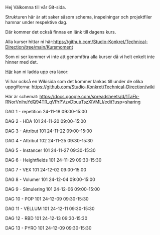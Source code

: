 Hej
Välkomna till vår Git-sida. 

Strukturen här är att saker såsom schema, inspelningar och projektfiler hamnar under respektive dag. 

Där kommer det också finnas en länk till dagens kurs. 

Alla kurser hittar ni här:https://github.com/Studio-Konkret/Technical-Direction/tree/main/Kursmoment

Som ni ser kommer vi inte att genomföra alla kurser då vi helt enkelt inte hinner med det. 

[Här](https://studiokonkret-my.sharepoint.com/:f:/g/personal/linusrosenqvist_studiokonkret_onmicrosoft_com/EvUZgOqNfUNAg0CrMqSc9I4BJXd7ORyKTuSqaSCUsh6gaA?e=vTr9ON) kan ni ladda upp era läxor: 

Vi har också en Wikisida som det kommer länkas till under de olika uppgifterna: https://github.com/Studio-Konkret/Technical-Direction/wiki

Här är schemat: https://docs.google.com/spreadsheets/d/1TaFk-RNorVnihuYdQ94TR_qVPrPVzvDbuuTszXlVMLI/edit?usp=sharing

DAG 1 - repetition 24-11-18 09:00-15:00

DAG 2 - HDA 101 24-11-20 09:00-15:00

DAG 3 - Attribut 101 24-11-22 09:00-15:00

DAG 4 - Attribut 102 24-11-25 09:30-15:30

DAG 5 - Instancer 101 24-11-27 09:30-15:30

DAG 6 - Heightfields 101 24-11-29 09:30-15:30

DAG 7 - VEX 101 24-12-02 09:00-15:00

DAG 8 - Volumer 101 24-12-04 09:00-15:00

DAG 9 - Simulering 101 24-12-06 09:00-15:00

DAG 10 - POP 101 24-12-09 09:30-15:30

DAG 11 - VELLUM 101 24-12-11 09:30-15:30

DAG 12 - RBD 101 24-12-13 09:30-15:30

DAG 13 - PYRO 101 24-12-09 09:30-15:30
